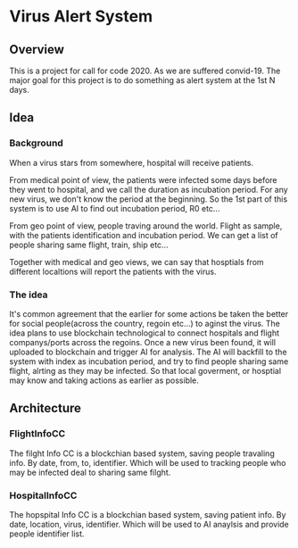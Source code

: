 # Virus Alert System

## Overview
This is a project for call for code  2020.
As we are suffered convid-19. The major goal for this project is to do something as alert system at the 1st N days.

## Idea
### Background
When a virus stars from somewhere, hospital will receive patients. 

From medical point of view, the patients were infected some days before they went to hospital, and we call the duration as incubation period. For any new virus, we don't know the period at the beginning. So the 1st part of this system is to use AI to find out incubation period, R0 etc...

From geo point of view, people traving around the world. Flight as sample, with the patients identification and incubation period. We can get a list of people sharing same flight, train, ship etc...

Together with medical and geo views, we can say that hosptials from different localtions will report the patients with the virus.

### The idea
It's common agreement that the earlier for some actions be taken the better for social people(across the country, regoin etc...) to aginst the virus. The idea plans to use blockchain technological to connect hospitals and flight companys/ports across the regoins. Once a new virus been found, it will uploaded to blockchain and trigger AI for analysis. The AI will backfill to the system with index as incubation period, and try to find people sharing same flight, alrting as they may be infected. So that local goverment, or hosptial may know and taking actions as earlier as possible.

## Architecture


### FlightInfoCC
The filght Info CC is a blockchian based system, saving people travaling info. By date, from, to, identifier. Which will be used to tracking people who may be infected deal to sharing same filght.

### HospitalInfoCC
The hopspital Info CC is a blockchian based system, saving patient info. By date, location, virus, identifier. Which will be used to AI anaylsis and provide people identifier list.